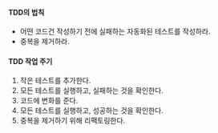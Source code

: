 #### TDD의 법칙
- 어떤 코드건 작성하기 전에 실패하는 자동화된 테스트를 작성하라.
- 중복을 제거하라.

#### TDD 작업 주기
1. 작은 테스트를 추가한다.
2. 모든 테스트를 실행하고, 실패하는 것을 확인한다.
3. 코드에 변화를 준다.
4. 모든 테스트를 실행하고, 성공하는 것을 확인한다.
5. 중복을 제거하기 위해 리팩토링한다.
